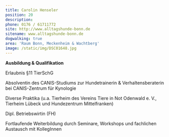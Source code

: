 ```yaml
---
title: Carolin Henseler
position: 20
description:
phone: 0176 / 61711772
site: http://www.alltagshunde-bonn.de
sitename: www.alltagshunde-bonn.de
dogwalking: true
area: 'Raum Bonn, Meckenheim & Wachtberg'
image: /static/img/DSC01648.jpg
---
```

**Ausbildung & Qualifikation**

Erlaubnis §11 TierSchG

Absolventin des CANIS-Studiums zur Hundetrainerin & Verhaltensberaterin bei CANIS-Zentrum für Kynologie

Diverse Praktika (u.a. Tierheim des Vereins Tiere in Not Odenwald e. V., Tierheim Lübeck und Hundezentrum Mittelfranken)

Dipl. Betriebswirtin (FH)

Fortlaufende Weiterbildung durch Seminare, Workshops und fachlichen Austausch mit KollegInnen
